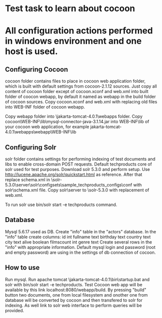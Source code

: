 # Test task to learn about cocoon
# All configuration actions performed in windows environment and one host is used.

## Configuring Cocoon
  cocoon folder contains files to place in cocoon web application folder,
  which is built with default settings from cocoon-2.1.12 sources. 
  Just copy all content of cocoon folder except of cocoon.xconf and web.xml into built folder of coocon webapp, 
  by default it named as webapp in the build folder of cocoon sources.
  Copy cocoon.xconf and web.xml with replacing old files into WEB-INF folder of cocoon webapp.

  Copy webapp folder into \jakarta-tomcat-4.0.1\webapps folder.
  Copy cocoon\WEB-INF\lib\mysql-connector-java-3.1.14.jar into WEB-INF\lib of your cocoon web application, for example
  jakarta-tomcat-4.0.1\webapps\webapp\WEB-INF\lib

  
## Configuring Solr
  solr folder contains settings for performing indexing of test documents and libs to enable cross-domain POST requests.
  Default techproducts core of solr used for test purposes. Download solr 5.3.0 and perform setup. Use http://lucene.apache.org/solr/quickstart.html 
  as reference. After that replace schema.xml in
  \solr-5.3.0\server\solr\configsets\sample_techproducts_configs\conf with solr\schema.xml file.
  Copy solr\server to \solr-5.3.0 with replacement of web.xml.
  
  To run solr use bin/solr start -e techproducts command.

## Database
   Mysql 5.6.17 used as DB. Create "info" table in the "actors" database. In the "info" table create columns:
  id        int 
	fullname  text
	birthday  text
	country   text
	city      text
	alive     boolean
	filmscount int
	genre     text
	Create several rows in the "info" with appropriate information.
	Default mysql login and password (root and empty password) are using in the settings of db connection of cocoon.
  
## How to use
  Run mysql.
  Run apache tomcat \jakarta-tomcat-4.0.1\bin\startup.bat and solr with bin/solr start -e techproducts. 
  Test Cocoon web app will be available by this link localhost:8080/webapp/build.
  By pressing "build" button two documents, one from local filesystem and onother one from database will be converted by cocoon and then transfered 
  to solr for indexing. As well link to solr web interface to perform queries will be provided.
